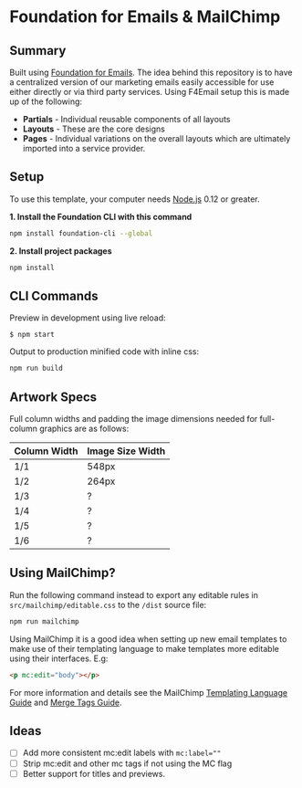 # Foundation for Emails & MailChimp

## Summary

Built using [Foundation for Emails](http://github.com/zurb/foundation-emails/). The idea behind this repository is to have a centralized version of our marketing emails easily accessible for use either directly or via third party services. Using F4Email setup this is made up of the following:

- **Partials** - Individual reusable components of all layouts
- **Layouts** - These are the core designs
- **Pages** - Individual variations on the overall layouts which are ultimately imported into a service provider.

## Setup

To use this template, your computer needs [Node.js](https://nodejs.org/en/) 0.12 or greater.

**1. Install the Foundation CLI with this command**

```bash
npm install foundation-cli --global
```
**2. Install project packages**

```bash
npm install
```

## CLI Commands

Preview in development using live reload:
```
$ npm start
```
Output to production minified code with inline css:

```bash
npm run build
```

## Artwork Specs

Full column widths and padding the image dimensions needed for full-column graphics are as follows:

| Column Width | Image Size Width |
|--------------|------------------|
| 1/1          | 548px            |
| 1/2          | 264px            |
| 1/3          | ?                |
| 1/4          | ?                |
| 1/5          | ?                |
| 1/6          | ?                |


## Using MailChimp?

Run the following command instead to export any editable rules in `src/mailchimp/editable.css` to the `/dist` source file:

```bash
npm run mailchimp
```

Using MailChimp it is a good idea when setting up new email templates to make use of their templating language to make templates more editable using their interfaces. E.g:
```html
<p mc:edit="body"></p>
```

For more information and details see the MailChimp [Templating Language Guide](http://templates.mailchimp.com/getting-started/template-language/) and [Merge Tags Guide](http://templates.mailchimp.com/getting-started/merge-tags/basic-merge-tags/).

## Ideas

- [ ] Add more consistent mc:edit labels with `mc:label=""`
- [ ] Strip mc:edit and other mc tags if not using the MC flag
- [ ] Better support for titles and previews.
